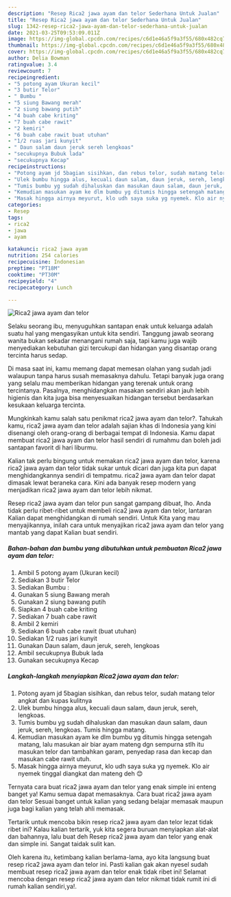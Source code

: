 ```yaml
---
description: "Resep Rica2 jawa ayam dan telor Sederhana Untuk Jualan"
title: "Resep Rica2 jawa ayam dan telor Sederhana Untuk Jualan"
slug: 1342-resep-rica2-jawa-ayam-dan-telor-sederhana-untuk-jualan
date: 2021-03-25T09:53:09.011Z
image: https://img-global.cpcdn.com/recipes/c6d1e46a5f9a3f55/680x482cq70/rica2-jawa-ayam-dan-telor-foto-resep-utama.jpg
thumbnail: https://img-global.cpcdn.com/recipes/c6d1e46a5f9a3f55/680x482cq70/rica2-jawa-ayam-dan-telor-foto-resep-utama.jpg
cover: https://img-global.cpcdn.com/recipes/c6d1e46a5f9a3f55/680x482cq70/rica2-jawa-ayam-dan-telor-foto-resep-utama.jpg
author: Delia Bowman
ratingvalue: 3.4
reviewcount: 7
recipeingredient:
- "5 potong ayam Ukuran kecil"
- "3 butir Telor"
- " Bumbu "
- "5 siung Bawang merah"
- "2 siung bawang putih"
- "4 buah cabe kriting"
- "7 buah cabe rawit"
- "2 kemiri"
- "6 buah cabe rawit buat utuhan"
- "1/2 ruas jari kunyit"
- " Daun salam daun jeruk sereh lengkoas"
- "secukupnya Bubuk lada"
- "secukupnya Kecap"
recipeinstructions:
- "Potong ayam jd 5bagian sisihkan, dan rebus telor, sudah matang telor angkat dan kupas kulitnya"
- "Ulek bumbu hingga alus, kecuali daun salam, daun jeruk, sereh, lengkoas."
- "Tumis bumbu yg sudah dihaluskan dan masukan daun salam, daun jeruk, sereh, lengkoas. Tumis hingga matang."
- "Kemudian masukan ayam ke dlm bumbu yg ditumis hingga setengah matang, lalu masukan air biar ayam mateng dgn sempurna stlh itu masukan telor dan tambahkan garam, penyedap rasa dan kecap dan masukan cabe rawit utuh."
- "Masak hingga airnya meyurut, klo udh saya suka yg nyemek. Klo air nyemek tinggal diangkat dan mateng deh 😊"
categories:
- Resep
tags:
- rica2
- jawa
- ayam

katakunci: rica2 jawa ayam 
nutrition: 254 calories
recipecuisine: Indonesian
preptime: "PT18M"
cooktime: "PT30M"
recipeyield: "4"
recipecategory: Lunch

---
```



![Rica2 jawa ayam dan telor](https://img-global.cpcdn.com/recipes/c6d1e46a5f9a3f55/680x482cq70/rica2-jawa-ayam-dan-telor-foto-resep-utama.jpg)

Selaku seorang ibu, menyuguhkan santapan enak untuk keluarga adalah suatu hal yang mengasyikan untuk kita sendiri. Tanggung jawab seorang  wanita bukan sekadar menangani rumah saja, tapi kamu juga wajib menyediakan kebutuhan gizi tercukupi dan hidangan yang disantap orang tercinta harus sedap.

Di masa  saat ini, kamu memang dapat memesan olahan yang sudah jadi walaupun tanpa harus susah memasaknya dahulu. Tetapi banyak juga orang yang selalu mau memberikan hidangan yang terenak untuk orang tercintanya. Pasalnya, menghidangkan masakan sendiri akan jauh lebih higienis dan kita juga bisa menyesuaikan hidangan tersebut berdasarkan kesukaan keluarga tercinta. 



Mungkinkah kamu salah satu penikmat rica2 jawa ayam dan telor?. Tahukah kamu, rica2 jawa ayam dan telor adalah sajian khas di Indonesia yang kini disenangi oleh orang-orang di berbagai tempat di Indonesia. Kamu dapat membuat rica2 jawa ayam dan telor hasil sendiri di rumahmu dan boleh jadi santapan favorit di hari liburmu.

Kalian tak perlu bingung untuk memakan rica2 jawa ayam dan telor, karena rica2 jawa ayam dan telor tidak sukar untuk dicari dan juga kita pun dapat menghidangkannya sendiri di tempatmu. rica2 jawa ayam dan telor dapat dimasak lewat beraneka cara. Kini ada banyak resep modern yang menjadikan rica2 jawa ayam dan telor lebih nikmat.

Resep rica2 jawa ayam dan telor pun sangat gampang dibuat, lho. Anda tidak perlu ribet-ribet untuk membeli rica2 jawa ayam dan telor, lantaran Kalian dapat menghidangkan di rumah sendiri. Untuk Kita yang mau menyajikannya, inilah cara untuk menyajikan rica2 jawa ayam dan telor yang mantab yang dapat Kalian buat sendiri.

<!--inarticleads1-->

##### Bahan-bahan dan bumbu yang dibutuhkan untuk pembuatan Rica2 jawa ayam dan telor:

1. Ambil 5 potong ayam (Ukuran kecil)
1. Sediakan 3 butir Telor
1. Sediakan  Bumbu :
1. Gunakan 5 siung Bawang merah
1. Gunakan 2 siung bawang putih
1. Siapkan 4 buah cabe kriting
1. Sediakan 7 buah cabe rawit
1. Ambil 2 kemiri
1. Sediakan 6 buah cabe rawit (buat utuhan)
1. Sediakan 1/2 ruas jari kunyit
1. Gunakan  Daun salam, daun jeruk, sereh, lengkoas
1. Ambil secukupnya Bubuk lada
1. Gunakan secukupnya Kecap




<!--inarticleads2-->

##### Langkah-langkah menyiapkan Rica2 jawa ayam dan telor:

1. Potong ayam jd 5bagian sisihkan, dan rebus telor, sudah matang telor angkat dan kupas kulitnya
1. Ulek bumbu hingga alus, kecuali daun salam, daun jeruk, sereh, lengkoas.
1. Tumis bumbu yg sudah dihaluskan dan masukan daun salam, daun jeruk, sereh, lengkoas. Tumis hingga matang.
1. Kemudian masukan ayam ke dlm bumbu yg ditumis hingga setengah matang, lalu masukan air biar ayam mateng dgn sempurna stlh itu masukan telor dan tambahkan garam, penyedap rasa dan kecap dan masukan cabe rawit utuh.
1. Masak hingga airnya meyurut, klo udh saya suka yg nyemek. Klo air nyemek tinggal diangkat dan mateng deh 😊




Ternyata cara buat rica2 jawa ayam dan telor yang enak simple ini enteng banget ya! Kamu semua dapat memasaknya. Cara buat rica2 jawa ayam dan telor Sesuai banget untuk kalian yang sedang belajar memasak maupun juga bagi kalian yang telah ahli memasak.

Tertarik untuk mencoba bikin resep rica2 jawa ayam dan telor lezat tidak ribet ini? Kalau kalian tertarik, yuk kita segera buruan menyiapkan alat-alat dan bahannya, lalu buat deh Resep rica2 jawa ayam dan telor yang enak dan simple ini. Sangat taidak sulit kan. 

Oleh karena itu, ketimbang kalian berlama-lama, ayo kita langsung buat resep rica2 jawa ayam dan telor ini. Pasti kalian gak akan nyesel sudah membuat resep rica2 jawa ayam dan telor enak tidak ribet ini! Selamat mencoba dengan resep rica2 jawa ayam dan telor nikmat tidak rumit ini di rumah kalian sendiri,ya!.

